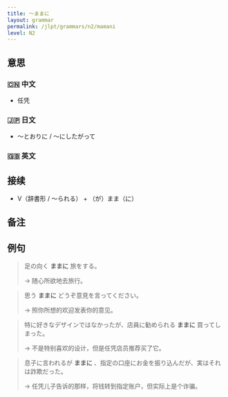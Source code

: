 ```yaml
---
title: 〜ままに
layout: grammar
permalink: /jlpt/grammars/n2/mamani
level: N2
---
```


## 意思

### 🇨🇳 中文

- 任凭

### 🇯🇵 日文

- 〜とおりに / 〜にしたがって

### 🇬🇧 英文


## 接续

- V（辞書形 / 〜られる） + （が）まま（に）

## 备注


## 例句

> 足の向く **ままに** 旅をする。
>
> → 随心所欲地去旅行。

> 思う **ままに** どうぞ意見を言ってください。
>
> → 照你所想的欢迎发表你的意见。

> 特に好きなデザインではなかったが、店員に勧められる **ままに** 買ってしまった。
>
> → 不是特别喜欢的设计，但是任凭店员推荐买了它。

> 息子に言われるが **ままに** 、指定の口座にお金を振り込んだが、実はそれは詐欺だった。
>
> → 任凭儿子告诉的那样，将钱转到指定账户，但实际上是个诈骗。

